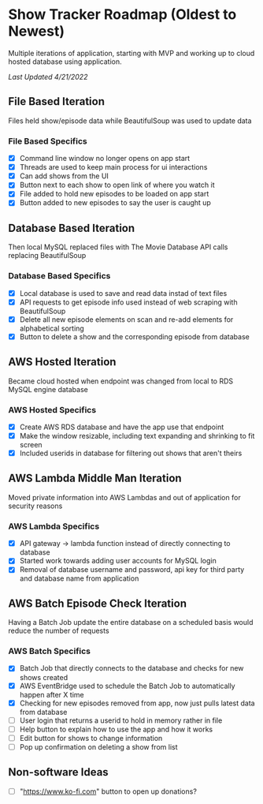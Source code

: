 # Show Tracker Roadmap (Oldest to Newest)
Multiple iterations of application, starting with MVP and working up to cloud hosted database using application.

*Last Updated 4/21/2022*

## File Based Iteration
Files held show/episode data while BeautifulSoup was used to update data

### File Based Specifics
- [x] Command line window no longer opens on app start
- [x] Threads are used to keep main process for ui interactions
- [x] Can add shows from the UI
- [x] Button next to each show to open link of where you watch it
- [x] File added to hold new episodes to be loaded on app start
- [x] Button added to new episodes to say the user is caught up

## Database Based Iteration
Then local MySQL replaced files with The Movie Database API calls replacing BeautifulSoup

### Database Based Specifics
- [x] Local database is used to save and read data instad of text files
- [x] API requests to get episode info used instead of web scraping with BeautifulSoup
- [x] Delete all new episode elements on scan and re-add elements for alphabetical sorting
- [x] Button to delete a show and the corresponding episode from database 

## AWS Hosted Iteration
Became cloud hosted when endpoint was changed from local to RDS MySQL engine database

### AWS Hosted Specifics
- [x] Create AWS RDS database and have the app use that endpoint
- [x] Make the window resizable, including text expanding and shrinking to fit screen
- [x] Included userids in database for filtering out shows that aren't theirs

## AWS Lambda Middle Man Iteration
Moved private information into AWS Lambdas and out of application for security reasons

### AWS Lambda Specifics
- [x] API gateway -> lambda function instead of directly connecting to database
- [x] Started work towards adding user accounts for MySQL login
- [x] Removal of database username and password, api key for third party and database name from application

## AWS Batch Episode Check Iteration
Having a Batch Job update the entire database on a scheduled basis would reduce the number of requests

### AWS Batch Specifics
- [x] Batch Job that directly connects to the database and checks for new shows created
- [x] AWS EventBridge used to schedule the Batch Job to automatically happen after X time
- [x] Checking for new episodes removed from app, now just pulls latest data from database
- [ ] User login that returns a userid to hold in memory rather in file
- [ ] Help button to explain how to use the app and how it works
- [ ] Edit button for shows to change information
- [ ] Pop up confirmation on deleting a show from list

## Non-software Ideas
- [ ] "https://www.ko-fi.com" button to open up donations?
